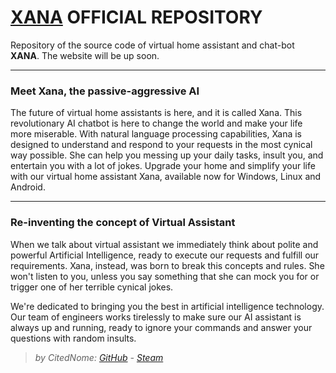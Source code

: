 # [XANA](https://sites.google.com/view/xana-project/home-page) OFFICIAL REPOSITORY

Repository of the source code of virtual home assistant and chat-bot **XANA**.
The website will be up soon.
***
### Meet Xana, the passive-aggressive AI

The future of virtual home assistants is here, and it is called Xana. This revolutionary AI chatbot is here to change the world and make your life more miserable.
With natural language processing capabilities, Xana is designed to understand and respond to your requests in the most cynical way possible. She can help you messing up your daily tasks, insult you, and entertain you with a lot of jokes. Upgrade your home and simplify your life with our virtual home assistant Xana, available now for Windows, Linux and Android.

---
### Re-inventing the concept of Virtual Assistant
When we talk about virtual assistant we immediately think about polite and powerful Artificial Intelligence, ready to execute our requests and fulfill our requirements.
Xana, instead, was born to break this concepts and rules. She won't listen to you, unless you say something that she can mock you for or trigger one of her terrible cynical jokes.

We're dedicated to bringing you the best in artificial intelligence technology. Our team of engineers works tirelessly to make sure our AI assistant is always up and running, ready to ignore your commands and answer your questions with random insults.

>_by CitedNome: [GitHub](https://github.com/CitedNome) - [Steam](https://steamcommunity.com/profiles/76561198870819840/)_
